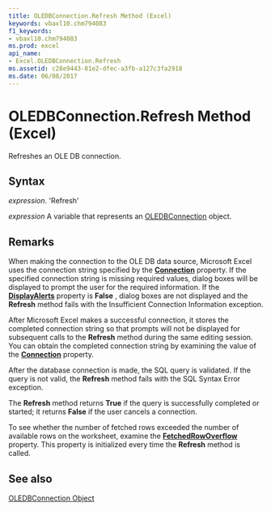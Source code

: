 ```yaml
---
title: OLEDBConnection.Refresh Method (Excel)
keywords: vbaxl10.chm794083
f1_keywords:
- vbaxl10.chm794083
ms.prod: excel
api_name:
- Excel.OLEDBConnection.Refresh
ms.assetid: c28e9443-81e2-dfec-a3fb-a127c3fa2918
ms.date: 06/08/2017
---
```



# OLEDBConnection.Refresh Method (Excel)

Refreshes an OLE DB connection.


## Syntax

 _expression_. 'Refresh'

 _expression_ A variable that represents an [OLEDBConnection](./Excel.OLEDBConnection.md) object.


## Remarks

When making the connection to the OLE DB data source, Microsoft Excel uses the connection string specified by the  **[Connection](Excel.OLEDBConnection.Connection.md)** property. If the specified connection string is missing required values, dialog boxes will be displayed to prompt the user for the required information. If the **[DisplayAlerts](Excel.Application.DisplayAlerts.md)** property is **False** , dialog boxes are not displayed and the **Refresh** method fails with the Insufficient Connection Information exception.

After Microsoft Excel makes a successful connection, it stores the completed connection string so that prompts will not be displayed for subsequent calls to the  **Refresh** method during the same editing session. You can obtain the completed connection string by examining the value of the **[Connection](Excel.OLEDBConnection.Connection.md)** property.

After the database connection is made, the SQL query is validated. If the query is not valid, the  **Refresh** method fails with the SQL Syntax Error exception.

The  **Refresh** method returns **True** if the query is successfully completed or started; it returns **False** if the user cancels a connection.

To see whether the number of fetched rows exceeded the number of available rows on the worksheet, examine the  **[FetchedRowOverflow](Excel.QueryTable.FetchedRowOverflow.md)** property. This property is initialized every time the **Refresh** method is called.


## See also


[OLEDBConnection Object](oledbconnection-object-excel.md)

